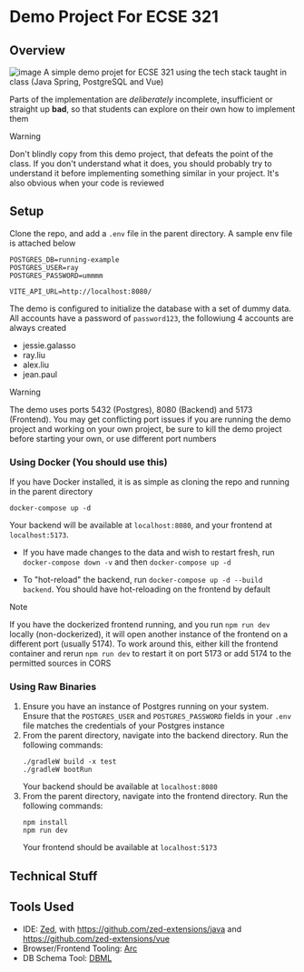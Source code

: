 # Demo Project For ECSE 321
## Overview
![image](https://github.com/user-attachments/assets/4ea12433-8f65-409b-ae59-0476bf6bf6c9)
A simple demo projet for ECSE 321 using the tech stack taught in class (Java Spring, PostgreSQL and Vue)  

Parts of the implementation are *deliberately* incomplete, insufficient or straight up **bad**, so that students can explore on their own how to implement them

> [!WARNING]
> Don't blindly copy from this demo project, that defeats the point of the class. If you don't understand what it does, you should probably try to understand it before implementing something similar in your project.  It's also obvious when your code is reviewed
## Setup
Clone the repo, and add a `.env` file in the parent directory. A sample env file is attached below
```
POSTGRES_DB=running-example
POSTGRES_USER=ray
POSTGRES_PASSWORD=ummmm

VITE_API_URL=http://localhost:8080/
```

The demo is configured to initialize the database with a set of dummy data. All accounts have a password of `password123`, the followiung 4 accounts are always created
- jessie.galasso
- ray.liu
- alex.liu
- jean.paul

> [!WARNING]
> The demo uses ports 5432 (Postgres), 8080 (Backend) and 5173 (Frontend). You may get conflicting port issues if you are running the demo project and working on your own project, be sure to kill the demo project before starting your own, or use different port numbers
  
### Using Docker (You should use this)
If you have Docker installed, it is as simple as cloning the repo and running in the parent directory
```
docker-compose up -d
```
Your backend will be available at `localhost:8080`, and your frontend at `localhost:5173`.

- If you have made changes to the data and wish to restart fresh, run `docker-compose down -v` and then `docker-compose up -d`

- To "hot-reload" the backend, run `docker-compose up -d --build backend`. You should have hot-reloading on the frontend by default

> [!NOTE]
> If you have the dockerized frontend running, and you run `npm run dev` locally (non-dockerized), it will open another instance of the frontend on a different port (usually 5174). To work around this, either kill the frontend container and rerun `npm run dev` to restart it on port 5173 or add 5174 to the permitted sources in CORS
### Using Raw Binaries
1. Ensure you have an instance of Postgres running on your system. Ensure that the `POSTGRES_USER` and `POSTGRES_PASSWORD` fields in your `.env` file matches the credentials of your Postgres instance
2. From the parent directory, navigate into the backend directory. Run the following commands:
   ```
   ./gradleW build -x test
   ./gradleW bootRun
   ```
   Your backend should be available at `localhost:8080`
4. From the parent directory, navigate into the frontend directory. Run the following commands:
   ```
   npm install
   npm run dev
   ```
   Your frontend should be available at `localhost:5173`
## Technical Stuff



## Tools Used
- IDE: [Zed](https://zed.dev/), with https://github.com/zed-extensions/java and https://github.com/zed-extensions/vue
- Browser/Frontend Tooling: [Arc](https://arc.net/)
- DB Schema Tool: [DBML](https://dbdiagram.io/d)
